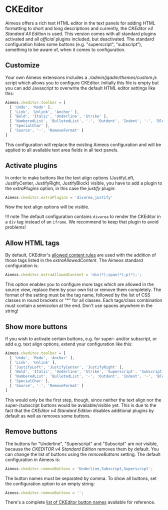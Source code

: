 # CKEditor

Aimeos offers a rich text HTML editor in the text panels for adding HTML formatting to short and long descriptions and currently, the *CKEditor v4 Standard All Edition* is used. This version comes with all standard plugins activated and all *official* plugins included, but deactivated. The standard configuration hides some buttons (e.g. "superscript", "subscript"), something to be aware of, when it comes to configuration.

## Customize

Your own Aimeos extensions includes a *./admin/jqadm/themes/custom.js* script which allows you to configure CKEditor. Initially this file is empty but you can add Javascript to overwrite the default HTML editor settings like this:

```javascript
Aimeos.ckeditor.toolbar = [
  [ 'Undo', 'Redo' ],
  [ 'Link', 'Unlink', 'Anchor' ],
  [ 'Bold', 'Italic', 'Underline', 'Strike' ],
  [ 'NumberedList', 'BulletedList', '-', 'Outdent', 'Indent', '-', 'Blockquote' ],
  [ 'SpecialChar' ],
  [ 'Source', '-', 'RemoveFormat' ]
]
```

This configuration will replace the existing Aimeos configuration and will be applied to all available text area fields in all text panels.

## Activate plugins

In order to make buttons like the text align options (JustifyLeft, JustifyCenter, JustifyRight, JustifyBlock) visible, you have to add a plugin to the *extraPlugins* option, in this case the *justify* plugin:

```javascript
Aimeos.ckeditor.extraPlugins = 'divarea,justify'
```

Now the text align options will be visible.

!!! note
    The default configuration contains `divarea` to render the CKEditor in a `div` tag instead of an `iframe`. We recommend to keep that plugin to avoid problems!

## Allow HTML tags

By default, CKEditor's [allowed content rules](https://ckeditor.com/docs/ckeditor4/latest/guide/dev_allowed_content_rules.html) are used with the addition of those tags listed in the *extraAllowedContent*. The Aimeos standard configuration is:

```javascript
Aimeos.ckeditor.extraAllowedContent = 'div(*);span(*);p(*);';
```

This option enables you to configure more tags which are allowed in the source view, replace them by your own list or remove them completely. The format of the setting must be the tag name, followed by the list of CSS classes in round brackets or "\*" for all classes. Each tags/class combination must contain a semicolon at the end. Don't use spaces anywhere in the string!

## Show more buttons

If you wish to activate certain buttons, e.g. for super- and/or subscript, or add e.g. text align options, extend your configuration like this:

```javascript
Aimeos.ckeditor.toolbar = [
  [ 'Undo', 'Redo', 'Anchor' ],
  [ 'Link', 'Unlink' ],
  [ 'JustifyLeft', 'JustifyCenter', 'JustifyRight' ],
  [ 'Bold', 'Italic', 'Underline', 'Strike', 'Superscript', 'Subscript' ],
  [ 'NumberedList', 'BulletedList', '-', 'Outdent', 'Indent', '-', 'Blockquote' ],
  [ 'SpecialChar' ],
  [ 'Source', '-', 'RemoveFormat' ]
]
```

This would only be the first step, though, since neither the text align nor the super-/subscript buttons would be available/visible yet. This is due to the fact that the *CKEditor v4 Standard Edition* disables additional plugins by default as well as removes some buttons.

## Remove buttons

The buttons for "Underline", "Superscript" and "Subscript" are not visible, because the *CKEDITOR v4 Standard Edition* removes them by default. You can change the list of buttons using the *removeButtons* setting. The default configuration in Aimeos is:

```javascript
Aimeos.ckeditor.removeButtons = 'Underline,Subscript,Superscript';
```

The button names must be separated by comma. To show all buttons, set the configuration option to an empty string:

```javascript
Aimeos.ckeditor.removeButtons = '';
```

There's a complete [list of CKEditor button names](https://ckeditor.com/old/forums/CKEditor/Complete-list-of-toolbar-items#comment-123266) available for reference.
